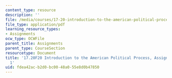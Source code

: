 ```yaml
---
content_type: resource
description: ''
file: /media/courses/17-20-introduction-to-the-american-political-process-fall-2020/fdea42acb2d0bc0048a055e8d0b47850_MIT17_20F20_Paper1.pdf
file_type: application/pdf
learning_resource_types:
- Assignments
ocw_type: OCWFile
parent_title: Assignments
parent_type: CourseSection
resourcetype: Document
title: '17.20F20 Introduction to the American Political Process, Assignments: Paper
  1'
uid: fdea42ac-b2d0-bc00-48a0-55e8d0b47850
---
```

